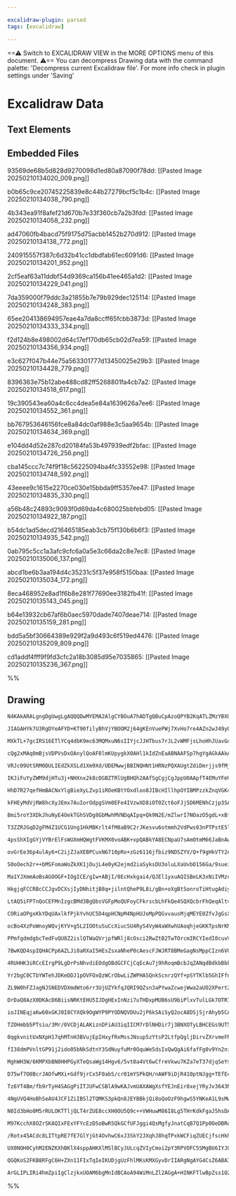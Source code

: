 ```yaml
---

excalidraw-plugin: parsed
tags: [excalidraw]

---
```

==⚠  Switch to EXCALIDRAW VIEW in the MORE OPTIONS menu of this document. ⚠== You can decompress Drawing data with the command palette: 'Decompress current Excalidraw file'. For more info check in plugin settings under 'Saving'


# Excalidraw Data

## Text Elements
## Embedded Files
93569de68b5d828d9270098d1ed80a87090f78dd: [[Pasted Image 20250210134020_009.png]]

b0b65c9ce20745225839e8c44b27279bcf5c1b4c: [[Pasted Image 20250210134038_790.png]]

4b343ea91f8afef21d670b7e33f360cb7a2b3fdd: [[Pasted Image 20250210134058_232.png]]

ad47060fb4bacd75f9175d75acbb1452b270d912: [[Pasted Image 20250210134138_772.png]]

240915557f387c6d32b41cc1dbdfab61ec6091d6: [[Pasted Image 20250210134201_952.png]]

2cf5eaf63a11ddbf54d9369ca156b41ee465a1d2: [[Pasted Image 20250210134229_041.png]]

7da359000f79ddc3a21855b7e79b929dec125114: [[Pasted Image 20250210134248_383.png]]

65ee204138694957eae4a7da8ccff65fcbb3873d: [[Pasted Image 20250210134333_334.png]]

f2d124b8e498002d64c17ef170db65cb02d7ea59: [[Pasted Image 20250210134356_934.png]]

e3c627f047b44e75a563301777d13450025e29b3: [[Pasted Image 20250210134428_779.png]]

8396363e75b12abe488cd82ff5268801fa4cb7a2: [[Pasted Image 20250210134518_617.png]]

19c390543ea60a4c6cc4dea5e84a1639626a7ee6: [[Pasted Image 20250210134552_361.png]]

bb767953646156fce8a84dc0af988e3c5aa9654b: [[Pasted Image 20250210134634_369.png]]

e104dd4d52e287cd20184fa53b497939edf2bfac: [[Pasted Image 20250210134726_256.png]]

cba145ccc7c74f9f18c56225094ba4fc33552e98: [[Pasted Image 20250210134748_592.png]]

43eeee9c1615e2270ce030e15bbda9ff5357ee47: [[Pasted Image 20250210134835_330.png]]

a56b48c24893c9093f0d69da4c680025bbfebd05: [[Pasted Image 20250210134922_187.png]]

b54dc1ad5decd216465185eab3cb75f130b6b6f3: [[Pasted Image 20250210134935_542.png]]

0ab795c5cc1a3afc9cfc6a0a5e3c66da2c8e7ec8: [[Pasted Image 20250210135006_137.png]]

abcd1be6b3aa194d4c35231c5f37e958f5150baa: [[Pasted Image 20250210135034_172.png]]

8eca468952e8ad1f6b8e281f77690ee3182fb41f: [[Pasted Image 20250210135143_045.png]]

b64e13932cb67af6b0aec5970dade7407deae714: [[Pasted Image 20250210135159_281.png]]

bdd5a5bf30664389e929f2a9d493c6f519ed4476: [[Pasted Image 20250210135209_809.png]]

cd1addf4fff9f9fd3cfc2a18b3085d95e7035865: [[Pasted Image 20250210135236_367.png]]

%%
## Drawing
```compressed-json
N4KAkARALgngDgUwgLgAQQQDwMYEMA2AlgCYBOuA7hADTgQBuCpAzoQPYB2KqATLZMzYBXUtiRoIACyhQ4zZAHoFAc0JRJQgEYA6bGwC2CgF7N6hbEcK4OCtptbErHALRY8RMpWdx8Q1TdIEfARcZgRmBShcZQUebQAObQBGGjoghH0EDihmbgBtcDBQMBKIEm4IAHFCADUAUQArAEUAYRrCAEEoTCNROBaAIQB1bAAWVJLIWEQKwn1opH5SzG5n

JIAGAHYk7U3RgDYeAFYD+KT90filyBhVjYBOOM2j64gKEnVuePWj7XvHo7re4AZn2wJ49yO91ekgQhGU0m4l3Wr2symC3BRhQEUFIbAA1ggWmx8GxSBVcdZmHBcIFshNSppcNh8co8UIOMRiaTyRJKRxqbSslAGZAAGaEfD4ADKsAxEkEHlFEGYuIJCCGH0k3D42JVasJspg8vQivKr3ZCI44VyaCSrzYNOwaludvWWMmEDZwjgAEliLbUHkALqv

MXkTL+7gcIRS16ETlYCq4dbK9mc63MQMxuN6sIIYjcJJHTbus7rJL2vWMFjsLhoHhJUavGusTgAOU4YiLox+wPio2Bo2hesIzAAIukoAXuGKCGFXpphJy6sFMtls7H8K8hHBiLhp4W7ZtgfckptnpsITxNq8iBx8dGt3e2CyZ2g5/gF3molAhIGIEQTkE2UZUJWCKMJBBI59nuYgEH2eJNCOYh4h4eJiEeUsgQwpIC2+XB4lLe51jFTYMMLV5mHc

cQg2xMAq0mBjsVDPVsDxOAnylQoAF8lmKUpygkX0AHl1kIdZnEaABNAAFSp7hgYgAGkAAkAC0WniAAVNhlWmWiynmZRFj1FYGwrbQIXI+J4n7fYkh4YEjmBV5XVQZwz2BbRRlLI5bKco4IVGRjSneYhPjQUZLm0WCnK2OLgS2PYYThBERTQJLbz1NETQ9UpVTxQluTJClyAFGk6RFRdmVZdMuRJUq+XKwUqrAyUZTlQyzUon8io1LUdSog0ECNE0

VRJc09UtSRM0DULIEdZkXSLd1Xm9Xd/UDEMwwjBBINQHNt1HRNzPQXAUgtZdiDmrjjs9fMj1QJJ+zQ8FSwWhgmDbetUH2dZdU9Vs607Dhuzdc5B2eCt4wnKd31QT9v09JcOWIVcMmFTdc09Xd90PIsTzPC8S2vbLPXvR80COl83yepGEGGg9/wqIDHA4UCw0lfanogTR1k0fYjmwe4xB4LZRiC447PuBB4jGUZNBvG97k0bAxWFpJNFGbBlWogha

IKJiFuYyZWM9djHTu3j+NHXnx2k8cOGBZTRlUgBHQh2AAfSgCgjCgJppU0AApfT4EMuYFmVM6knuTZdn2TZ4/7GDxaI/Y3NWKFvN7C54hg7Y4/OV5wsi1BwR2C9q5r2vUvhREGx4J5EoSx4svJ0pcto/KcX6kreXQflWuFZUmRZDbOQHsqqUq0eualMbusm3qHpGzUIu1Bthv6peKh6tNhCtG0iwdJ0VrdXuvXZP0A3yc3SnDXBIyemmTvgs6IFw

HhD7R27qefHmBACNxYlgBieXyLZvp1iROeKBtYOxdloo8JIBcHIllhpOYIBMPzzkZnqVGK41xYzujuPcB4EbnlPOeS8RwYJX0pqQvUpI6azjwUzP8AE2YgXahBXmishzAhCGeMU8RcBigQGKRsxAk4C02AgYEwIxSgnWNgTQmxv6aCUcQVeBUaL5HoibJILFXiW04gA7iJQ+KFAEpAIS6A2AdHWBQeIpBxzjgGDUaUIcAAaHRSBCAaPiUQ7Zw4zA

kFHEyMdVjRW8hcXyJEmx7AuIorOdpgSVm0EFe4IVzwXD8iOT0Zct6oFJj5D6MENhCzjp3SAsIG4ZVQHnWK+xWltPaa01yOUOZ5R3uqaezVZ5CnpDVCe9UBlDxanPEZepwKdWNMvJUfTCQb3LoDAqI094KhXr/Y+WZT56iWs6WAq0r4bVvttB+4o9oHTfp6BMH9kzAl/hmE+Fj7oFWAU9RsQ4SyAk+sDTgSJnLwJ+qDcGqB7gXB4Bcc8hTBJw2wQj

Bmi5roY3XDkJhuNyE4OekTGhSVDg8GbMwhMVNDqAIpq+Qk9N2E/mZlwrI7NOazO5gdL+xBfLrH+mKbW49iDPDFMTFCzxmSaE0E2IKStSyYUcnrfRaAjaTCMSYtiHFrZWNtvc+245JD4FUn7aS+IjjKAAGJDBqCHZg+wfHjmUKpMJkdjKmU9LHciWSLhBSHHZM4NS0keUciRbQSVTyNhgvEQ4KU9TFO4MCZOyQBxJwLs3EsqD67pVje6jp2bOmoh6

T3ZZRJGqD2gFM4Z1UCG1Ung1HkM8Krlt4fM8aB9C2rJKesvu6otmmh2VdPws03nPTPstE5l91o3y2vfXaz8eZYsEqdZM4w+2vP2e8qiXydQ/IBCFUFMC0B0IBdAxBYNaIvVPP8M4O7RyIoQLilFBC0XEI3HOyAeMKFPSocTS8ZM7xkpfRAFhNK2FfnwWvBlrMmU8IXrOiQxKgTFjoZsZRRFsD7GIOCbWSRsDYCSMQTQxA5yCzwqh+DMj5UGwMcba

4psShXIgGYjVYBrElFsWUXmHQWgtFVKMX0voABK+xpQABkYA8ECNpaU7sAmOtmM66JaBnAwtGMGwcL0rwnBIsSklnp3JrHOIkENKDw2Ru02FQaUVwR/H+NZmz1n02N14PHKydl/Lp0hEFOB3T0QFr6v04tdaR4zJRlW8Z/nBn1ragvJtiyppr36m2oavnDRdX3r26aR8B2rqHYc8+o7nprT1Ocydiq6NPxfv+h5SYJC4COC8m6g67mfMoZcOO7po

ovGrEe36p4ulAy6+C2ijZJaXEBPCuxN6710pRo+zGz6116jfbiz9NDSZYV/Q+f9gHkVTY2eBiQ3COa8Jg+gHg6sjghDFGCC6uG8Ma1GJhUEosLowUw8Ag4RwLrEB/lRBVdEqOGNVRbdV7ybY2LthUIwQmWjaW9jwBoQmQ4IUqAAVUqOsdSNQIoDGkjJiJcnXhnUUzFQ46xorNzjtFJsvXSi6eTvcYN6xQ3FkQpGjrRTzNNMUQkOyiFk6DhhcS6nd

S0oOech2r++bMSFomaWoZkXK1jOujL4e0yK2ejmd2iaSyksDU3oluLXaUvbO156Ga/9sueiORffLZyJ13xK9O8r837kLuq/sOr5vGsCA3Q2JKZw9hQl3UCzKPwg8cAG0WE4RxJUYOvVg2922QOorRuikhzvSiLcofikmV41uko2+nyAW3aVJ/pZwiDwFDvQfZZsfczkSLujInBYg2BgTf1QXQ9RCBk6aEeHBBAOHjiViXXmX7SqSgqrNqY4HFLLF

Ma1YJXmmAoBsAGOOGF+IOgICE/gIw+ABjI/0EcHxkgai4/QJEl1yxuAQISBeLK3xNiIVMzcSPMFtDcsrq9IWJErjRo54CAnPEI8LEunMWFCmzqUPUhmg2KWFZP8C5I5MPpcHGnmt5lLjrsrmWvLsFormjFgXLvPKyovEbj2ibhsvFhzuLoVIbgsqluQZAGboOp9FbnlhsLbj6MVkGKVjcq/JSvOo8tVpsB7g1vwd7gjMRL2JerUl9Agr9JcOLoCu

HkgjqFCCRBcCCJgvDCXsjIyDNhitjB8q+jilntQheP9L8i/gBn+oXgBtSonroTiHtugAdiyurmyrzELMAuLCFPZDkpCPIrgAgKMLgLXoRNhmKJdkcGKGolokRMCLogIGPoYtRsYlPmqlbCDpqmDtqhUMEu2OOO7OOD4tpD4u7BQJIOpPoN7E0KauiKQB0OfkZNHATjfgXLFAcP2ElP8MnBkv6qgo2MkCFADDBMMccGNm8BzoovsMGicNeIcKeKMO

LtAQ5iFPTnQoCEFMnIzgcBMd3BgQbsVGFpMoQUFoyCFkrscbLhFkQe4SQXQcbrFhQeqAltvDrpri2ulv2ubiwblu5OweOpwfbtwY7sdl7mUK7udPECIVluCY9G/tsE5BkpAZAEoUiFsGHhHmgNUscElI2FoUijoaBnoSnk+pirYZnh+tnk/j8JWAwjYbPkYXYawrgqXmBuXvtpBlXsQcdhAFIsQI5IrPEMEfcN8ADDIjrOeJIueOsHhkLGouKYEV

CORiaOPgxKkYDqUAxlkfPjkYvhUC5D4qpHCNpM4NpHUJoMpPQGvvausMjqMEYE0ZfvJgGsXMkE/lyv5G9DBP0RsL8NsKWK0usGgiCOLjGmgORDsDmh0iiVICLo0iokMYXIkk5JLJnF5r0pgVcSrg2qMnVJcbWuFoFmro/B1B8WlocbrmsoWuWQwRAEwVlr8SOv8QVp6EVsCTtLMrwRVpCV/PcDCYYeuiAgDHZFsP5IenITfkCJiSoXaD0Tnn0XHt

ocBo4XzPoWnoyWQvjKYV+g5L2IOOtuSuCcXiucSU4RyS4VyW4aWXwhUAoqhjeGKKTpsNrKMN3h9jBIohWNXAKb8u6McAgBCFoiqYbCkQDukUDpkYyaDixuDnyJoKpA0NpPiOOHUMpEYAgPcEIM4EIN7EMA0PsMEk6fjmZDEnGrFB6X5AFM5H/jptwCCPTqCDeJLDhIzpof/nrhGRcLsLZFeHudeIzvZo0ksQnNGe0rGfsWgFfDQUcYWScTcWcZAO

PPmfgdmdgbcTedFvQU8Z2islQTWaQVrjpfWRlj8cOsci2RwZtB2TwTOrcmIRCYIedI0cuvVrCQ5fCVFOgjeEnDIWiZlHQjOSerGo2Nse6ELmUBNg4WeWuaSbNuSZuQtiYVSWYSeNys3FYYwrYSeayauaqM4YBFeUduyjLGCGCO+RKjwLgJoMEbZNgKhDwJEUFIhN8EkHODrOot/CBZRsqhqRBVqTPkdDBUUHBegAgCHE0CHHUNpEIMQNJCLLgEMN

7BwKQD4spIQHACPp6AZLJi0aRXaI5HEsZsxaNheP0cAescFJWJRT8BMeGagNsMppCIzn6VCO6BcEJbGpLC0mJYhGgZmZWQQQpSWUpRcapXJdccWY2rWcZTJVWe2gZQ8WQcZQ2fNOZdbgCYVnbpcqCfZTjAIVVudAMAOf+p5c9BGr5DeBpmHtwP5OmX1nIVibwBWELAejIWOPHpNmySSUQvFYOUlduSlbudyvHDIVlYlVSiyYjDtueSzJyZXteeKB

4RUHHK3iRCcEIrgP9LgDrPsNhvdiEOdgOBdGCFCjCqEcAu7j9hRoqmBcbJqZANqdBdkbBbkRIMjs4KpMjvcBwMjtJPoHAKajUB0NJB0PgMoFAKeLkK8DtXjnta6kWE5IkBGqCEFBGgXFHv0RsckFClsAOBknGuhKXBzocDsBCOCDhE/hrZ9CsQmb5D9b9f9T5oDWpacSDXzGDVPK3cDdDYZZ8ZWa8bwIjc2hWaUKjQcpbn8acoCdZTjV2XZXwfjX

Yr2bgC0CTbYWTehJDKeDDJ1pOVFOxQzWCrObwLiZWPHASQnkScnrzQYf+pSYTKlb5GhIFfnkeQ5TldLdzbLYygrcVbzOKk/snC5BcOgvsDEXLIRPdtgOsOIqKcKcCNgB9rgBAYrN1bbf9vbf1Y7YNVuMNaxvYhAMIO2B0EkJUB0D4hkLgJgMCHxvhVAB0JsMjspMRfHdflFJZMzhGidUCEA/6scP9LFLneRKpoXcXZxagC/T5LBDI1CnI7BJ9fup

ZL9W0hFZJagNJSNEDVDXmdWto6rr3UjUZYkfqJQRI9QZsn3aPYwaZcwejWwa2aUO2XPert2bYZVp/LgOOOvRLU1h+iTr/sGRFf5RXBsEFRCgMcATCohLGRzcublTFYQujGSfzdioLY/V+s/ccLGeLcefYdfWXnLZeX/dXrzAgBsPdpysQEFIBShl9hWAOHOC5NrPHAxQWFIpoHOLrNbaqXbcqg7fRrg3PsxiNW7egMjjAFAC0LJJgM4AALL6CyRC

DrDaQ8AzX0DKAcD6BiisNRKtEHU5IJDgHExInNzi7uTHDxpMUB6sU9biPlxvTulLGk7OTR7Bm0VQHxlIiPAN1iVqOS5SXS7d06MK4qVd0Q05k4GaUw0mNw2D0WO7xWN1nj12j2OWUz0XJTrz1O6+PL1OVfx1A+Nwk+6QqSwnivSxkhPHBXxKFM1ESk4p2pJLmEmnk33JN8333JUZM0JZOv0UwMl5NS33rslFOFUlM8nspqIXSSzYbYCbByujBCpi

ioJINEqjaKw60xGKJ0I8CYXQk9OgWYP9PYODNQVDUu2jP6kSAiSyQ2ocA8DSjSjrAhyb5CAtBDAwT4jSg1DI67NX6QBnTq3BqBRXV5IHD+pJQxQAw5LXX5Lcr3MlJ7DLFfNKPi7qOaP9zAsGO6OhYQvqWKV8lllIuw3rz6XvHFsmMosW6lCsHotY1AkuOPxuO4uOWE1fympEseUkvxxerNwFw02ZRJzhO0QRovSgOoHMtX2ssPpxV30UlcvHhP3k

TZOHmbb5PTsiu/3Mr/0VCDjALAKiznDFiAU3iqIICM7rDlNHDir7j3BNXOTyLBHCEGs9UT59W0bT5mt4MWsEO8y4CECkD6BByVCuBzOkDaQ+1+KVHKSRF+sunEp7AJAhsxt5KxnuRoQJAmajbfCnix7s4SNYRWa2a2YfPC4NK00hQ+RpzJzfCPDix7EAsaNAt5tt1jyd01pNTyUgt3FaWPGwulvmPD0xaVu2ONlovT31uz1YuuML09n4u4CVCdtL

0qgkvnitUxNXpH17qhMTnH3BVujEpIHxyfRxMssJNsup5zYtsP2LtfpQgljDirvZXrvmeFNbtQYSt/svaXDYDErAGIMkQghPkyJwQ62oZinHDioSL4Y/DoN/a9XgUfsZHmLO26mu1WtjUiSqSaCVAUAcCSD6AiTSjjhCYoXMD4CSD4j4jfZ6ix0X4kUJ3pLixWYVjCP52OT+rOCXDJ1sVhos7MUJtFhNgTG13cD/RWHpvMeceQ3Zugt6NZu5nEG8

fI38dmPVnltGP91j2ido05bNkSdtnY3SdNuyfuMr0OquWe5dsIxQwQgAi6fafFg0v9Yn2niwRQq9gRWmdTuufTazsbngk2d4qpX+QnBoROctuf3Cu7YXlivbulMVDITQNJC4DVPwT1WNigPR4FwhBaJqKCovQCz7CCzKJxdqmT5JeQUpfmtpeWt2K8y+jjgtBHDKRo4wAUBEjbOmr0BzObBDAdDKQmN1fNF7P7XPQljeT/Ctf/QiNJRodDeMVYe3

MghWH3W/6KMPXbBN0HHPGyXTeQsaWg14Hgv6/5vt0a4Vt6wCfreVkwu7KZa7eT37djqSeYsO7YtgkOUePJi+hKdMlk3XVLGwS9iUtdZIiSzDsZMnAAwHmTtc2rlJOWcJWA8LvA92cQFa9v1rtCsy36gFWuE7sSCwPqKQhIPYYo9t4xGiwxH7Apg1b3mtL7inbCnyLYD6uj423xdvuJdgB0ZO008jO/sVB2qmr4jYBwA8ATiqQiT4iHCjDODuyVD0

D75wf7O8BcrJAOfwMXi+Gdf9jrCxSF0abS/cr01mYSPkQH/nAWF9iDjR410ptNJgg+TEfEcTeMcZt+Ysc905sFmm+sdRY7eraMtrb0t59o9kjvGtlPRd6HcG2x3a5Kdxbbe9qsYcS7qIWU4B8RsDkHDqH33oVwn8kfCyG9E0w3hL68fRJuuSs4p90mtnFbDkjUIQ9BWQGX7jD1FYF8Ee1WNWAKRqrE828F0HJJylbxeosM0RONJhX8gawnuTIXAG

Tz6YT4Bm/fb9rTyH4SAGgPiITJUFwCSBlA9wKAJvmUAXAWgXsfYEJnEir8xejYRyJv3643N/gWdJyDnRl7tdC6qvDnMAVjKjdsSjjSAJNyzLf9uO5xY3hxxLQG8C2FvTbtY1MYvEQBuvUaGAK+IQCJ6UA53jbgxZcFOyMnHFuCWQHnQWGaA9yhgNU7R5m4IxSBHvR+i00/KL3fTpIxcj/Bhs7NKKgUz+630AeDlIHsthJgjk+WpQXJh/Rc5f08qv

4NgUVQ4HoBhSeAU4JCF1ZiIBSl2TQMKS3pkQn8JEYBBkjQi8oQoOzF9hgwS5YNKeA1L9sMwXz08Kg0oWCGwB4DqQOgTQA8M4GkiaBrhD4dsHxnbDt1hezpNfsSihQv8T+svCKhc1urBoleopRnAOEG52gbwEVTwQ9V3qehfBLdfwbN1wJgtghAWZEdC3iED0YhulOIREORY7ckhi0aAakNd7pDbKWQr3ivSEx+8hyT0S4HsAvCQgB2z0MoVp2PQR

N0Id3bHo0M5rRULOKTTljQLT4rZUE8ccXH0OU5Q9c++VWHuwM86I8Lg5THrKdkFgaJ5hsDAfFCBlSo9u8vYWvCEG7xNhZBRreQSa0UHHC9Spw92vgF8g5cmgHQdSO7BEjOAYAvoPwJsAaD0BmA2kcwY10cyggkOYuFDlXQBE9g4C0bXJDdR9IcVy4L0OOBryFj/N0CgLPwf/x/5zdc26YgIUrXuIj06ycLHEVEOSz4iUahI1FntwsoHcnGR3d3pk

M97KcchX8OZrSKAQIxFExYFYcEzD5oBwR5QkGCfUFJggi4QsMgfyJnatCqB7Q1Pp0OeDBRoojA/oTn2/p585RowhURIHwzVMasnTQlCkmAKYUIQUiFBpyhBCoZJBssTlL5Ctod9empomjL30/bU8lBg/UahAD4wiRqmSQegLJCMA+I4A0oZSOpFNSzNNIUKd2H6PYb4DtgsUY6rYImIXNCeWSUNjdT+qxiSkQsM/mRxgKlJwQ2vVMYiOzEYijeqI

/Rotx45ACdc8LITtpRE7fE7GlYjGt4OvhwC6xJ3SkY2JXqhJ8hqTPxkWCFiqZUECjfscHkhSkdZCenCFM8H877lYmTQjdjzXZZztrOM46kv9G5Tg8s+znZcUMPz7ri7ivJeqijx0RihFWkRO9ne3QzqxfOF0JCH7hQiQhu8jOOmrVh2Fd91SPfPvkM3wC8RwA5sL+HAAAm/haIAkaALCEyAVAiAGaJYAwEIAIAKAAwdjjLgADEkRNKdsMKD0YRAV

UX0NOH0CyhM2ENZKXhBKlX4sppAHKXlMSlBCyJULcqZVIyCmoi2pY3RPVOFC5SMgBU6IYJ0ynYBsp7UvKV1JLH5inibU7IB1P0B8Zyx1bMaVAAmkiQSRmNLUv1PGl5TTUnAKAKamfiSh3IkBWaRNPWnZBpQhADCjqHyj7S8p2kLAAwyim/QAMkiEshdM6lRBSADDCqWwAqIhBF6HyJ6foDqCch/EeIT6aj2TDvSqAMUvqRVIGkZBAZH07SBHAqD1

QGQKoS2FKB8RFgC6H+ZXn11FIxTqIeIKUDjgUzFhlMKsKMXGyvDrIIARgNgAYG4CsZ6ABAIQD3B8jDVfpU0v+IOhMpoxkZbIEgMdNOkWQYpfM4gLKAQApc9pIsuZmwHgj/TqqwQZoZABFkTJWMAwEkLzFIDKAmQAAClCrUBeAcCA2beA0ZZIAAlMqD4wIBlAsYWkIjK1m4BdZSUfWfFGdlOyTZRwc2WzMhlVQhpCABaVADrC8S+Se0S2YmFIA8I0

ArGLIPLIRi4hmZpiIgClzjkxUOAM6bgMnIdBCAoA94WiMnLZl2AGgA+HINKFTlwBpZss1OZoAVkKSv42AAOYwF0gkh6ZtXBGQqHSB1yYEpif8Cvn0DwzwkkPAYdDyLyhAGGHchubTPwCMYeI4AZjIW2CCBhgA08niEAA
```
%%